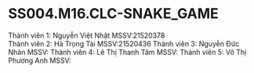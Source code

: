 # SS004.M16.CLC-SNAKE_GAME
Thành viên 1: Nguyễn Việt Nhật         MSSV:21520378           
Thành viên 2: Hà Trọng Tài             MSSV:21520436
Thành viên 3: Nguyễn Đức Nhân          MSSV:
Thành viên 4: Lê Thị Thanh Tâm         MSSV:
Thành viên 5: Võ Thị Phương Anh        MSSV:

